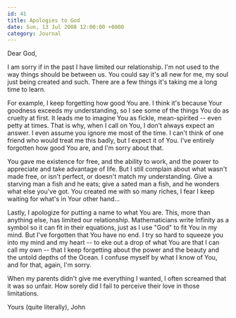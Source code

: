 ```yaml
---
id: 41
title: Apologies to God
date: Sun, 13 Jul 2008 12:00:00 +0000
category: Journal
---
```


Dear God,

I am sorry if in the past I have limited our relationship.  I'm not used to
the way things should be between us.  You could say it's all new for me, my
soul just being created and such.  There are a few things it's taking me a
long time to learn.

For example, I keep forgetting how good You are.  I think it's because Your
goodness exceeds my understanding, so I see some of the things You do as
cruelty at first.  It leads me to imagine You as fickle, mean-spirited -- even
petty at times.  That is why, when I call on You, I don't always expect an
answer.  I even assume you ignore me most of the time.  I can't think of one
friend who would treat me this badly, but I expect it of You.  I've entirely
forgotten how good You are, and I'm sorry about that.

You gave me existence for free, and the ability to work, and the power to
appreciate and take advantage of life.  But I still complain about what wasn't
made free, or isn't perfect, or doesn't match my understanding.  Give a
starving man a fish and he eats; give a sated man a fish, and he wonders what
else you've got.  You created me with so many riches, I fear I keep waiting
for what's in Your other hand...

Lastly, I apologize for putting a name to what You are.  This, more than
anything else, has limited our relationship.  Mathematicians write Infinity as
a symbol so it can fit in their equations, just as I use "God" to fit You in
my mind.  But I've forgotten that You have no end.  I try so hard to squeeze
you into my mind and my heart -- to eke out a drop of what You are that I can
call my own -- that I keep forgetting about the power and the beauty and the
untold depths of the Ocean.  I confuse myself by what I know of You, and for
that, again, I'm sorry.

When my parents didn't give me everything I wanted, I often screamed that it
was so unfair.  How sorely did I fail to perceive their love in those
limitations.

Yours (quite literally), John


